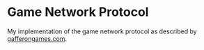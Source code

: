 # Game Network Protocol
My implementation of the game network protocol as described by [gafferongames.com](https://gafferongames.com/categories/building-a-game-network-protocol/).
